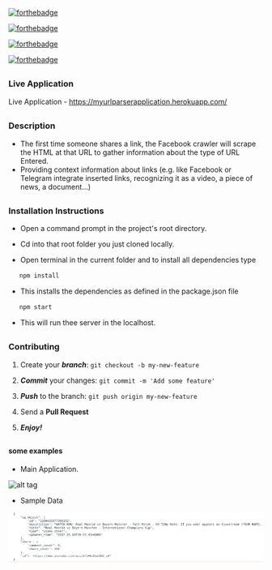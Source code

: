 
[![forthebadge](https://forthebadge.com/images/badges/built-with-love.svg)](https://forthebadge.com)

[![forthebadge](https://forthebadge.com/images/badges/built-with-swag.svg)](https://forthebadge.com)

[![forthebadge](https://forthebadge.com/images/badges/compatibility-ie-6.svg)](https://forthebadge.com)

[![forthebadge](https://forthebadge.com/images/badges/made-with-javascript.svg)](https://forthebadge.com)

##

### Live Application

Live Application - https://myurlparserapplication.herokuapp.com/

##

### Description 

* The first time someone shares a link, the Facebook crawler will scrape the HTML at that URL to gather information about the   type of URL Entered.
* Providing context information about links (e.g. like Facebook or Telegram integrate inserted links, recognizing it as a       video, a piece of news, a document...)

##

### Installation Instructions

* Open a command prompt in the project's root directory.

* Cd into that root folder you just cloned locally.

* Open terminal in the current folder and to install all dependencies type 

```javascript
   npm install 
```

* This installs the dependencies as defined in the package.json file

```javascript
   npm start 
```

* This will run thee server in the localhost.

##


### Contributing

1. Create your **_branch_**: `git checkout -b my-new-feature`

2. **_Commit_** your changes: `git commit -m 'Add some feature'`

3. **_Push_** to the branch: `git push origin my-new-feature`

4. Send a **Pull Request**

5. **_Enjoy!_**

##


#### some examples

* Main Application.

![alt tag](https://github.com/divyanshu-rawat/Url-Parser/blob/master/public/snapshot/scrape.gif)

* Sample Data

![alt tag](https://github.com/divyanshu-rawat/URLParser/blob/master/public/snapshot/data.png)

